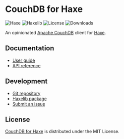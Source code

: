 # CouchDB for Haxe
![Haxe](https://badgen.net/badge/haxe/%3E%3D4.3.0/green) ![Haxelib](https://badgen.net/haxelib/v/couchdb) ![License](https://badgen.net/haxelib/license/couchdb) ![Downloads](https://badgen.net/haxelib/d/couchdb)

An opinionated [Apache CouchDB](https://couchdb.apache.org) client for [Haxe](https://haxe.org).

## Documentation
- [User guide](https://docs.belin.io/couchdb.hx)
- [API reference](https://docs.belin.io/couchdb.hx/api)

## Development
- [Git repository](https://github.com/cedx/couchdb.hx)
- [Haxelib package](https://lib.haxe.org/p/couchdb)
- [Submit an issue](https://github.com/cedx/couchdb.hx/issues)

## License
[CouchDB for Haxe](https://docs.belin.io/couchdb.hx) is distributed under the MIT License.
